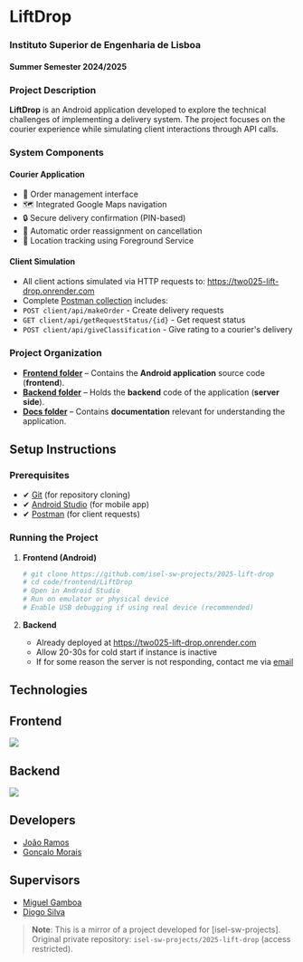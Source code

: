 # LiftDrop

### Instituto Superior de Engenharia de Lisboa
#### Summer Semester 2024/2025


### Project Description

**LiftDrop** is an Android application developed to explore the technical challenges of implementing a delivery system. The project focuses on the courier experience while simulating client interactions through API calls.

### System Components

#### Courier Application
- 📱 Order management interface
- 🗺️ Integrated Google Maps navigation
- 🔒 Secure delivery confirmation (PIN-based)
- 🔄 Automatic order reassignment on cancellation
- 📍 Location tracking using Foreground Service

#### Client Simulation
- All client actions simulated via HTTP requests to: https://two025-lift-drop.onrender.com
- Complete [Postman collection](./docs/api/LiftDrop_Client_API_Collection.json) includes:
- `POST client/api/makeOrder` - Create delivery requests
- `GET client/api/getRequestStatus/{id}` - Get request status
- `POST client/api/giveClassification` - Give rating to a courier's delivery


### Project Organization

- [**Frontend folder**](./code/frontend) – Contains the **Android application** source code (**frontend**).
- [**Backend folder**](./code/backend) – Holds the **backend** code of the application (**server side**).
- [**Docs folder**](./docs) – Contains **documentation** relevant for understanding the application.

## Setup Instructions

### Prerequisites
- ✔ [Git](https://git-scm.com/downloads) (for repository cloning)
- ✔ [Android Studio](https://developer.android.com/studio) (for mobile app)
- ✔ [Postman](https://www.postman.com/) (for client requests)


### Running the Project

1. **Frontend (Android)**
   ```bash
   # git clone https://github.com/isel-sw-projects/2025-lift-drop
   # cd code/frontend/LiftDrop
   # Open in Android Studio
   # Run on emulator or physical device
   # Enable USB debugging if using real device (recommended)
   
2. **Backend**
   
   - Already deployed at https://two025-lift-drop.onrender.com
   - Allow 20-30s for cold start if instance is inactive
   - If for some reason the server is not responding, contact me via [email](mailto:johnnyr06.business@gmail.com)


## Technologies
## Frontend

![](https://skillicons.dev/icons?i=kotlin,androidstudio)

## Backend
![](https://skillicons.dev/icons?i=kotlin,spring,postgresql,gcp,docker)

## Developers

- [João Ramos](https://github.com/JohnnyR2003)
- [Gonçalo Morais](https://github.com/Goncalo-Morais)

## Supervisors

- [Miguel Gamboa](https://github.com/fmcarvalho)
- [Diogo Silva](https://www.linkedin.com/in/diogofdsilva/)

> **Note**: This is a mirror of a project developed for [isel-sw-projects].  
> Original private repository: `isel-sw-projects/2025-lift-drop` (access restricted).
